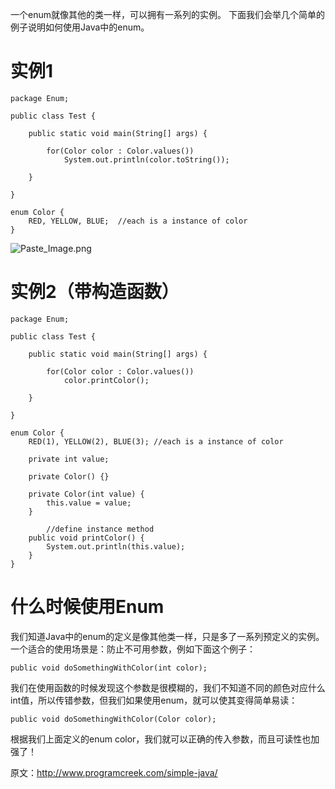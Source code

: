 一个enum就像其他的类一样，可以拥有一系列的实例。
下面我们会举几个简单的例子说明如何使用Java中的enum。

# 实例1
```
package Enum;

public class Test {

	public static void main(String[] args) {
		
		for(Color color : Color.values())
			System.out.println(color.toString());

	}

}

enum Color {
	RED, YELLOW, BLUE;	//each is a instance of color
}
```


![Paste_Image.png](http://upload-images.jianshu.io/upload_images/1234352-99af93ab45742d54.png?imageMogr2/auto-orient/strip%7CimageView2/2/w/1240)

# 实例2（带构造函数）
```
package Enum;

public class Test {

	public static void main(String[] args) {
		
		for(Color color : Color.values())
			color.printColor();

	}

}

enum Color {
	RED(1), YELLOW(2), BLUE(3);	//each is a instance of color
	
	private int value;
	
	private Color() {}
	
	private Color(int value) {
		this.value = value;
	}
	
        //define instance method
	public void printColor() {
		System.out.println(this.value);
	}
}

```

# 什么时候使用Enum

我们知道Java中的enum的定义是像其他类一样，只是多了一系列预定义的实例。
一个适合的使用场景是：防止不可用参数，例如下面这个例子：
```
public void doSomethingWithColor(int color);
```
我们在使用函数的时候发现这个参数是很模糊的，我们不知道不同的颜色对应什么int值，所以传错参数，但我们如果使用enum，就可以使其变得简单易读：
```
public void doSomethingWithColor(Color color);
```
根据我们上面定义的enum color，我们就可以正确的传入参数，而且可读性也加强了！

原文：http://www.programcreek.com/simple-java/
